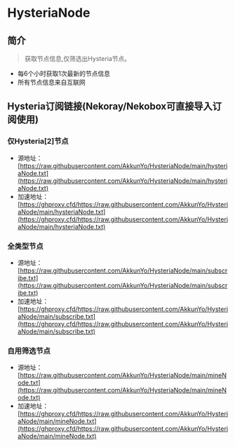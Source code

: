 # HysteriaNode
## 简介
> 获取节点信息,仅筛选出Hysteria节点。
- 每6个小时获取1次最新的节点信息
- 所有节点信息来自互联网

## Hysteria订阅链接(Nekoray/Nekobox可直接导入订阅使用)

### 仅Hysteria[2]节点
- 源地址：[https://raw.githubusercontent.com/AkkunYo/HysteriaNode/main/hysteriaNode.txt](https://raw.githubusercontent.com/AkkunYo/HysteriaNode/main/hysteriaNode.txt)
- 加速地址：[https://ghproxy.cfd/https://raw.githubusercontent.com/AkkunYo/HysteriaNode/main/hysteriaNode.txt](https://ghproxy.cfd/https://raw.githubusercontent.com/AkkunYo/HysteriaNode/main/hysteriaNode.txt)

### 全类型节点
- 源地址：[https://raw.githubusercontent.com/AkkunYo/HysteriaNode/main/subscribe.txt](https://raw.githubusercontent.com/AkkunYo/HysteriaNode/main/subscribe.txt)
- 加速地址：[https://ghproxy.cfd/https://raw.githubusercontent.com/AkkunYo/HysteriaNode/main/subscribe.txt](https://ghproxy.cfd/https://raw.githubusercontent.com/AkkunYo/HysteriaNode/main/subscribe.txt)

### 自用筛选节点
- 源地址：[https://raw.githubusercontent.com/AkkunYo/HysteriaNode/main/mineNode.txt](https://raw.githubusercontent.com/AkkunYo/HysteriaNode/main/mineNode.txt)
- 加速地址：[https://ghproxy.cfd/https://raw.githubusercontent.com/AkkunYo/HysteriaNode/main/mineNode.txt](https://ghproxy.cfd/https://raw.githubusercontent.com/AkkunYo/HysteriaNode/main/mineNode.txt)
